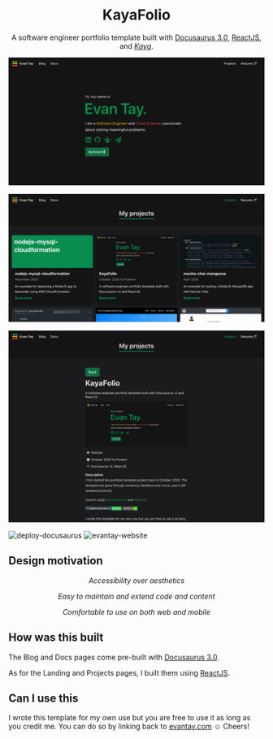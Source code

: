 <h1 align="center">
  KayaFolio
</h1>

<p align="center">
  A software engineer portfolio template built with <a href="https://docusaurus.io">Docusaurus 3.0</a>, <a href="https://reactjs.org/">ReactJS</a>, and <i><a href="https://www.google.com/search?q=kaya">Kaya</a></i>.
</p>

![Landing page](img/landing.png)

![Projects page](img/projects.png)

![Projects page](img/projects-expanded.png)

![deploy-docusaurus](https://github.com/DigiPie/kaya-folio/workflows/deploy-docusaurus/badge.svg) ![evantay-website](https://img.shields.io/website?url=https%3A%2F%2Fevantay.com)

## Design motivation

<p align="center">
  <i>Accessibility over aesthetics</i>
</p>
<p align="center">
  <i>Easy to maintain and extend code and content</i>
</p>
<p align="center">
  <i>Comfortable to use on both web and mobile</i>
</p>

## How was this built

The Blog and Docs pages come pre-built with [Docusaurus 3.0](https://docusaurus.io).

As for the Landing and Projects pages, I built them using [ReactJS](https://reactjs.org/).

## Can I use this

I wrote this template for my own use but you are free to use it as long as you credit me. You can do so by linking back to [evantay.com](https://evantay.com/) :relaxed: Cheers!
